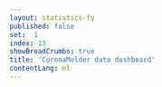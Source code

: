 ```yaml
---
layout: statistics-fy
published: false
set:  1
index: 13
showBreadCrumbs: true
title: 'CoronaMelder data dashboard'
contentLang: nl
---
```

